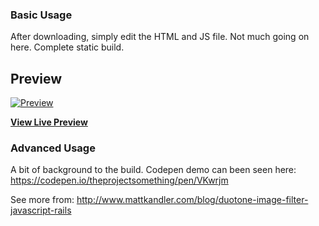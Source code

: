 ### Basic Usage

After downloading, simply edit the HTML and JS file. Not much going on here. Complete static build.

## Preview

[![Preview](/demo.jpg)](https://filter-image.netlify.com/)

**[View Live Preview](https://filter-image.netlify.com/)**

### Advanced Usage

A bit of background to the build. Codepen demo can been seen here: https://codepen.io/theprojectsomething/pen/VKwrjm

See more from: http://www.mattkandler.com/blog/duotone-image-filter-javascript-rails

